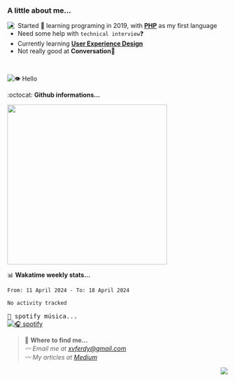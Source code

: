 ### A little about me...
<img src="https://cdn.betterttv.net/emote/584d92a1f52be01a7ee606a9/3x" align="left"/>

- Started 🎉 learning programing in 2019, with [**PHP**](https://www.php.net/) as my first language
- Need some help with `technical interview`❓
- Currently learning [**User Experience Design**](https://www.nngroup.com/articles/definition-user-experience/)
- Not really good at **Conversation**💢
<br>

![👁️ Hello](https://visitor-badge.glitch.me/badge?page_id=xvferdy.xvferdy&left_color=DimGray&right_color=CornflowerBlue&left_text=Profile%20visit)

:octocat: **Github informations...**

<!--![Top Langs](https://github-readme-stats.vercel.app/api/top-langs/?username=xvferdy&layout=compact)-->
<img src="https://github-readme-stats.vercel.app/api/top-langs/?username=xvferdy&layout=compact" width="365px"/>

📊 **Wakatime weekly stats...**

<!--START_SECTION:waka-->

```txt
From: 11 April 2024 - To: 18 April 2024

No activity tracked
```

<!--END_SECTION:waka-->


<!-- https://www.spotify.com/us/account/apps/ -->
<kbd>🎵 spotify música...</kbd> <br>
[![🎧 spotify](https://spotify-github-profile.vercel.app/api/view?uid=xvferdy&cover_image=true&theme=novatorem&bar_color=0080ff)](https://spotify-github-profile.vercel.app/api/view?uid=xvferdy&redirect=true)

> 📠 **Where to find me...**</br>
>  _〰 Email me at [xvferdy@gmail.com](mailto:xvferdy@gmail.com) <br>
〰 My articles at [Medium](https://medium.com/@berlianto.dev)_

<img src="https://cdn.betterttv.net/emote/5d7d8931d2458468c1f44dc2/1x" align="right">
